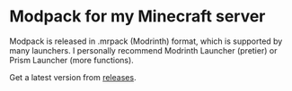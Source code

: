 # Modpack for my Minecraft server
Modpack is released in .mrpack (Modrinth) format, which is supported by many launchers.
I personally recommend Modrinth Launcher (pretier) or Prism Launcher (more functions).

Get a latest version from [releases](https://github.com/MrBurgerCZ/waxedlightlyweathercutcopperstairs-modpack/releases/).

